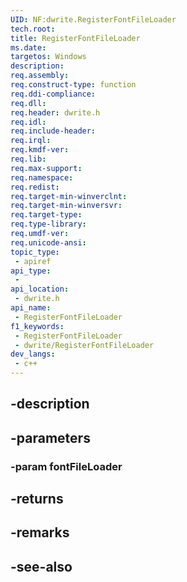 ```yaml
---
UID: NF:dwrite.RegisterFontFileLoader
tech.root: 
title: RegisterFontFileLoader
ms.date: 
targetos: Windows
description: 
req.assembly: 
req.construct-type: function
req.ddi-compliance: 
req.dll: 
req.header: dwrite.h
req.idl: 
req.include-header: 
req.irql: 
req.kmdf-ver: 
req.lib: 
req.max-support: 
req.namespace: 
req.redist: 
req.target-min-winverclnt: 
req.target-min-winversvr: 
req.target-type: 
req.type-library: 
req.umdf-ver: 
req.unicode-ansi: 
topic_type:
 - apiref
api_type:
 - 
api_location:
 - dwrite.h
api_name:
 - RegisterFontFileLoader
f1_keywords:
 - RegisterFontFileLoader
 - dwrite/RegisterFontFileLoader
dev_langs:
 - c++
---
```


## -description

## -parameters

### -param fontFileLoader

## -returns

## -remarks

## -see-also

